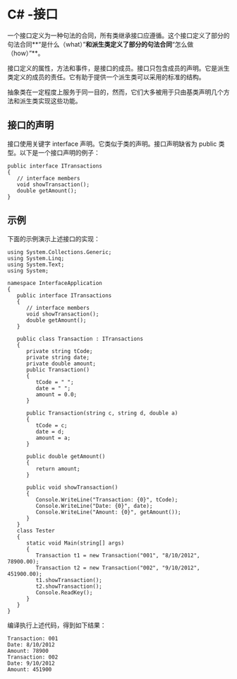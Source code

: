 # C\# -接口
  
一个接口定义为一种句法的合同，所有类继承接口应遵循。这个接口定义了部分的句法合同**“是什么（what）”**和派生类定义了部分的句法合同**“怎么做（how）”**。
  
接口定义的属性，方法和事件，是接口的成员。接口只包含成员的声明。它是派生类定义的成员的责任。它有助于提供一个派生类可以采用的标准的结构。
 
抽象类在一定程度上服务于同一目的，然而，它们大多被用于只由基类声明几个方法和派生类实现这些功能。
  
## 接口的声明
  
接口使用关键字 interface 声明。它类似于类的声明。接口声明缺省为 public 类型。以下是一个接口声明的例子：
<pre><code>public interface ITransactions
{
   // interface members
   void showTransaction();
   double getAmount();
}</code></pre>
  
## 示例
下面的示例演示上述接口的实现：
<pre><code>using System.Collections.Generic;
using System.Linq;
using System.Text;
using System;

namespace InterfaceApplication
{
   public interface ITransactions
   {
      // interface members
      void showTransaction();
      double getAmount();
   }
   
   public class Transaction : ITransactions
   {
      private string tCode;
      private string date;
      private double amount;
      public Transaction()
      {
         tCode = " ";
         date = " ";
         amount = 0.0;
      }
      
      public Transaction(string c, string d, double a)
      {
         tCode = c;
         date = d;
         amount = a;
      }
      
      public double getAmount()
      {
         return amount;
      }
      
      public void showTransaction()
      {
         Console.WriteLine("Transaction: {0}", tCode);
         Console.WriteLine("Date: {0}", date);
         Console.WriteLine("Amount: {0}", getAmount());
      }
   }
   class Tester
   {
      static void Main(string[] args)
      {
         Transaction t1 = new Transaction("001", "8/10/2012", 78900.00);
         Transaction t2 = new Transaction("002", "9/10/2012", 451900.00);
         t1.showTransaction();
         t2.showTransaction();
         Console.ReadKey();
      }
   }
}</code></pre>
编译执行上述代码，得到如下结果：
<pre><code>Transaction: 001
Date: 8/10/2012
Amount: 78900
Transaction: 002
Date: 9/10/2012
Amount: 451900</code></pre>

